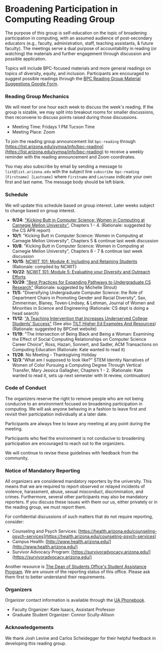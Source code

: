 # Broadening Participation in Computing Reading Group

The purpose of this group is self-education on the topic of broadening
participation in computing, with an assumed audience of post-secondary
educators (e.g., faculty, administration, staff, teaching assistants, & future faculty). The meetings serve
a dual purpose of accountability in reading (or watching) the materials and
further engagement through discussion and possible application. 

Topics will include BPC-focused materials and more general readings on topics
of diversity, equity, and inclusion. Participants are encouraged to suggest
possible readings through the [BPC Reading Group Material Suggestions Google Form](https://forms.gle/wpvpW5gRVtDmMUnbA).

### Reading Group Mechanics

We will meet for one hour each week to discuss the week's reading. If the
group is sizable, we may split into breakout rooms for smaller discussions,
then reconvene to discuss points raised during those discussions.

- Meeting Time: Fridays 1 PM Tucson Time
- Meeting Place: Zoom

To join the reading group announcement list `bpc-reading` through
[https://list.arizona.edu/sympa/info/bpc-reading](https://list.arizona.edu/sympa/info/bpc-reading) to receive a weekly
reminder with the reading announcement and Zoom coordinates.

You may also subscribe by email by sending a message to
`list@list.arizona.edu` with the subject line `subscribe bpc-reading
[Firstname] [Lastname]` where `Firstname` and `Lastname` indicate your own
first and last name. The message body should be left blank.


### Schedule

We will update this schedule based on group interest. Later weeks subject to
change based on group interest.

- **9/24**: ["Kicking Butt in Computer Science: Women in Computing at Carnegie
  Mellon University"](http://www.cs.cmu.edu/~cfrieze/KickingButt.pdf), Chapters 1 - 4. (Rationale: suggested by the CS APR report)
- **10/1**: "Kicking Butt in Computer Science: Women in Computing at Carnegie
  Mellon University", Chapters 5 & continue last week discussion
- **10/8**: "Kicking Butt in Computer Science: Women in Computing at Carnegie
  Mellon University", Chapters 6 - 7 & continue last week discussion
- **10/15**: [NCWIT 101: Module 4: Including and Retaining Students](https://docs.google.com/presentation/d/149PY94uGMc-BEe2Hsod5Hf8wKESXlZNIaDrGwcrxUbA/edit?usp=sharing) (Rationale: compiled by NCWIT)
- **10/22**: [NCWIT 101: Module 5: Evaluating your Diversity and Outreach
  Efforts](https://docs.google.com/presentation/d/1J3m20Z-xFRxEjALo6pobR-VKMEeLTx8EbQy9SvlxM30/edit?usp=sharing)
- **10/29**: ["Best Practices for Expanding Pathways to Undergraduate CS
  Research"](https://cra.org/crae/wp-content/uploads/sites/3/2020/11/ScalingUndergradResearchReport-2.pdf) (Rationale: suggested by Michelle Strout)
- **11/5**: "Diversifying Undergraduate Computer Science: the Role of Department Chairs in Promoting Gender and Racial Diversity", Sax, Zimmerman, Blaney,
Toven-Lindsey, & Lehman, Journal of Women and Minorities in Science and Engineering (Rationale: CS dept is doing a head search)
- **11/12**: ["A Teaching Intervention that Increases Underserved College Students’ Success"](https://www.aacu.org/peerreview/2016/winter-spring/Winkelmes) (See also [TILT Higher Ed Examples And Resources](https://tilthighered.com/tiltexamplesandresources)) (Rationale: suggested by BPCnet website)
- **11/19**: "The Intersection of Being Black and Being a Woman: Examining the Effect of Social Computing Relationships on Computer Science Career Choice", Ross, Hazari, Sonnert, and Sadler, ACM Transactions on Computing Education (Rationale: Kate wanted to read it)
- **11/26**: No Meeting - Thanksgiving Holiday
- **12/3**:"What am I supposed to look like?" STEM Identity Narratives of Women
  of Color Pursuing a Computing Degree Through Vertical Transfer, Mary Jessica
Gallagher, Chapters 1 - 2. (Rationale: Kate wanted to read it, sets up next
semester with lit review, continuation)


<!-- - 10/29: ["Diversifying Cornell CS Ph.D. Admissions"](http://www.cs.cornell.edu/~bindel/paper/diversity.pdf) (Rationale: Kate was curious) -->

### Code of Conduct

The organizers reserve the right to remove people who are not being conducive
to an environment focused on broadening participation in computing. We will
ask anyone behaving in a fashion to leave first and revisit their
participation individually at a later date.

Participants are always free to leave any meeting at any point during the
meeting.

Participants who feel the environment is not conducive to broadening
participation are encouraged to reach out to the organizers. 

We will continue to revise these guidelines with feedback from the community.


### Notice of Mandatory Reporting

All organizers are considered mandatory reporters by the university. This
means that we are required to report observed or relayed incidents of
violence, harassment, abuse, sexual misconduct, discrimination, and crimes.
Furthermore, several other participants may also be mandatory reporters. If
you discuss these issues with them our us, either privately or in the reading
group, we must report them.

For confidential discussions of such matters that do not require reporting,
consider:

- Counseling and Psych Services: [https://health.arizona.edu/counseling-psych-services](https://health.arizona.edu/counseling-psych-services)
- Campus Health: [http://www.health.arizona.edu/](http://www.health.arizona.edu/)
- Survivor Advocacy Program: [https://survivoradvocacy.arizona.edu/](https://survivoradvocacy.arizona.edu/)

Another resource is [The Dean of Students Office's Student Assistance
Program](http://deanofstudents.arizona.edu/student-assistance/students/student-assistance).
We are unsure of the reporting status of this office. Please ask them first to
better understand their requirements.


### Organizers

Organizer contact information is available through the [UA Phonebook](https://directory.arizona.edu/phonebook).

- Faculty Organizer: Kate Isaacs, Assistant Professor
- Graduate Student Organizer: Connor Scully-Allison

### Acknowledgements

We thank Josh Levine and Carlos Scheidegger for their helpful feedback in
developing this reading group.
